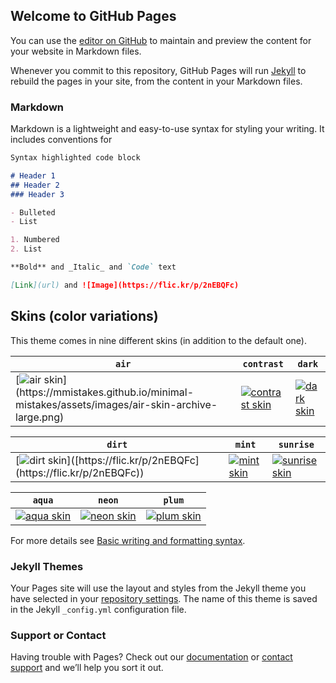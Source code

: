 ## Welcome to GitHub Pages

You can use the [editor on GitHub](https://github.com/pauldavidfisher/tytoursbarcelona/edit/gh-pages/index.md) to maintain and preview the content for your website in Markdown files.

Whenever you commit to this repository, GitHub Pages will run [Jekyll](https://jekyllrb.com/) to rebuild the pages in your site, from the content in your Markdown files.

### Markdown

Markdown is a lightweight and easy-to-use syntax for styling your writing. It includes conventions for

```markdown
Syntax highlighted code block

# Header 1
## Header 2
### Header 3

- Bulleted
- List

1. Numbered
2. List

**Bold** and _Italic_ and `Code` text

[Link](url) and ![Image](https://flic.kr/p/2nEBQFc)
```
## Skins (color variations)

This theme comes in nine different skins (in addition to the default one).

| `air` | `contrast` | `dark` |
| --- | --- | --- |
| [![air skin]([https://mmistakes.github.io/minimal-mistakes/assets/images/air-skin-archive.png](https://scontent.fdet1-1.fna.fbcdn.net/v/t39.30808-6/299658672_10228197046219240_7543456411517531081_n.jpg?_nc_cat=100&ccb=1-7&_nc_sid=730e14&_nc_ohc=4E9Lu4wx2F0AX_lcP2y&tn=-cj5yi8XI0ACFMQI&_nc_ht=scontent.fdet1-1.fna&oh=00_AT-kR4jaErK1JyvJkqT0fCkNksPcFeBVz1svLIweUvVd1Q&oe=63001375))](https://mmistakes.github.io/minimal-mistakes/assets/images/air-skin-archive-large.png) | [![contrast skin](https://mmistakes.github.io/minimal-mistakes/assets/images/contrast-skin-archive.png)](https://mmistakes.github.io/minimal-mistakes/assets/images/contrast-skin-archive-large.png) | [![dark skin](https://mmistakes.github.io/minimal-mistakes/assets/images/dark-skin-archive.png)](https://mmistakes.github.io/minimal-mistakes/assets/images/dark-skin-archive-large.png) |

| `dirt` | `mint` | `sunrise` |
| --- | --- | --- |
| [![dirt skin]([https://mmistakes.github.io/minimal-mistakes/assets/images/dirt-skin-archive.png](https://flic.kr/p/2nEBQFc))]([https://flic.kr/p/2nEBQFc](https://flic.kr/p/2nEBQFc)) | [![mint skin](https://mmistakes.github.io/minimal-mistakes/assets/images/mint-skin-archive.png)](https://mmistakes.github.io/minimal-mistakes/assets/images/mint-skin-archive-large.png) | [![sunrise skin](https://mmistakes.github.io/minimal-mistakes/assets/images/sunrise-skin-archive.png)]([[[https://mmistakes.github.io/minimal-mistakes/assets/images/sunrise-skin-archive-large.png](https://flic.kr/p/2nEBQFc)](https://flic.kr/p/2nEBQFc)](https://flic.kr/p/2nEBQFc)) |

| `aqua` | `neon` | `plum` |
| --- | --- | --- |
| [![aqua skin](https://mmistakes.github.io/minimal-mistakes/assets/images/aqua-skin-archive.png)](https://mmistakes.github.io/minimal-mistakes/assets/images/aqua-skin-archive-large.png) | [![neon skin](https://mmistakes.github.io/minimal-mistakes/assets/images/neon-skin-archive.png)](https://mmistakes.github.io/minimal-mistakes/assets/images/neon-skin-archive-large.png) | [![plum skin](https://mmistakes.github.io/minimal-mistakes/assets/images/plum-skin-archive.png)](https://mmistakes.github.io/minimal-mistakes/assets/images/plum-skin-archive-large.png) |

For more details see [Basic writing and formatting syntax](https://docs.github.com/en/github/writing-on-github/getting-started-with-writing-and-formatting-on-github/basic-writing-and-formatting-syntax).

### Jekyll Themes

Your Pages site will use the layout and styles from the Jekyll theme you have selected in your [repository settings](https://github.com/pauldavidfisher/tytoursbarcelona/settings/pages). The name of this theme is saved in the Jekyll `_config.yml` configuration file.

### Support or Contact

Having trouble with Pages? Check out our [documentation](https://docs.github.com/categories/github-pages-basics/) or [contact support](https://support.github.com/contact) and we’ll help you sort it out.
